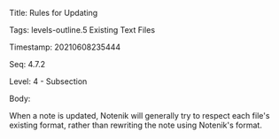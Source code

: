 Title:  Rules for Updating

Tags:   levels-outline.5 Existing Text Files

Timestamp: 20210608235444

Seq:    4.7.2

Level:  4 - Subsection

Body: 

When a note is updated, Notenik will generally try to respect each file's existing format, rather than rewriting the note using Notenik's format.

